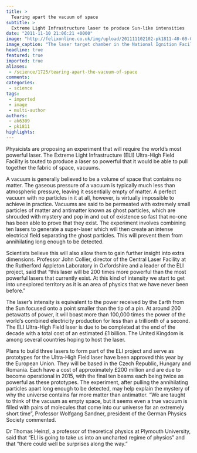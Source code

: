 ```yaml
---
title: >
  Tearing apart the vacuum of space
subtitle: >
  Extreme Light Infrastructure laser to produce Sun-like intensities
date: "2011-11-10 21:06:21 +0000"
image: "http://felixonline.co.uk/img/upload/201111102102-pk1811-40-60-0699-1324_4.jpg"
image_caption: "The laser target chamber in the National Ignition Facility in California, US."
headline: true
featured: true
imported: true
aliases:
 - /science/1725/tearing-apart-the-vacuum-of-space
comments:
categories:
 - science
tags:
 - imported
 - image
 - multi-author
authors:
 - ak6309
 - pk1811
highlights:
---
```


Physicists are proposing an experiment that will require the world’s most powerful laser. The Extreme Light Infrastructure (ELI) Ultra-High Field Facility is touted to produce a laser so powerful that it would be able to pull together the fabric of space, vacuums.

A vacuum is generally believed to be a volume of space that contains no matter. The gaseous pressure of a vacuum is typically much less than atmospheric pressure, leaving it essentially empty of matter. A perfect vacuum with no particles in it at all, however, is virtually impossible to achieve in practice.
 Vacuums are said to be permeated with extremely small particles of matter and antimatter known as ghost particles, which are shrouded with mystery and pop in and out of existence so fast that no-one has been able to prove that they exist. The experiment involves combining ten lasers to generate a super-laser which will then create an intense electrical field separating the ghost particles. This will prevent them from annihilating long enough to be detected.

Scientists believe this will also allow them to gain further insight into extra dimensions. Professor John Collier, director of the Central Laser Facility at the Rutherford Appleton Laboratory in Oxfordshire and a leader of the ELI project, said that “this laser will be 200 times more powerful than the most powerful lasers that currently exist. At this kind of intensity we start to get into unexplored territory as it is an area of physics that we have never been before.”

The laser’s intensity is equivalent to the power received by the Earth from the Sun focused onto a point smaller than the tip of a pin. At around 200 petawatts of power, it will boast more than 100,000 times the power of the world’s combined electricity production for less than a trillionth of a second. The ELI Ultra-High Field laser is due to be completed at the end of the decade with a total cost of an estimated £1 billion. The United Kingdom is among several countries hoping to host the laser.

Plans to build three lasers to form part of the ELI project and serve as prototypes for the Ultra-High Field laser have been approved this year by the European Union. They will be based in the Czech Republic, Hungary and Romania. Each have a cost of approximately £200 million and are due to become operational in 2015, with the final ten beams each being twice as powerful as these prototypes.
 The experiment, after pulling the annihilating particles apart long enough to be detected, may help explain the mystery of why the universe contains far more matter than antimatter. “We are taught to think of the vacuum as empty space, but it seems even a true vacuum is filled with pairs of molecules that come into our universe for an extremely short time”, Professor Wolfgang Sandner, president of the German Physics Society commented.

Dr Thomas Heinzl, a professor of theoretical physics at Plymouth University, said that “ELI is going to take us into an uncharted regime of physics” and that “there could well be surprises along the way.”
